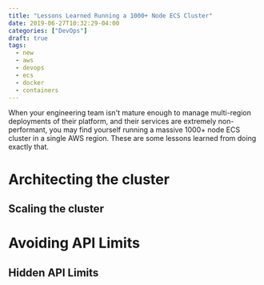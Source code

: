 ```yaml
---
title: "Lessons Learned Running a 1000+ Node ECS Cluster"
date: 2019-06-27T10:32:29-04:00
categories: ["DevOps"]
draft: true
tags:
  - new
  - aws
  - devops
  - ecs
  - docker
  - containers
---
```


When your engineering team isn't mature enough to manage multi-region deployments of their platform, and their services are extremely non-performant, you may find yourself running a massive 1000+ node ECS cluster in a single AWS region. These are some lessons learned from doing exactly that.

<!--more-->

# Architecting the cluster

## Scaling the cluster

# Avoiding API Limits

## Hidden API Limits


